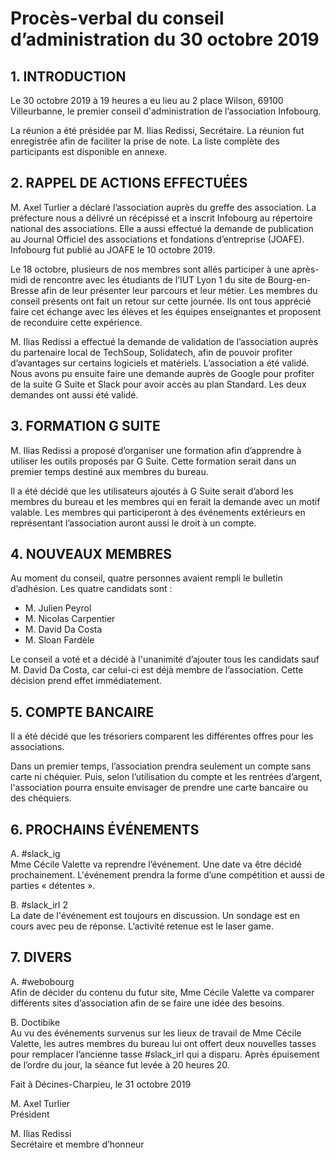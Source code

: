# Procès-verbal du conseil d’administration du 30 octobre 2019

## 1. INTRODUCTION
Le 30 octobre 2019 à 19 heures a eu lieu au 2 place Wilson, 69100 Villeurbanne, le premier conseil d'administration de l’association Infobourg.

La réunion a été présidée par M. Ilias Redissi, Secrétaire. La réunion fut enregistrée afin de faciliter la prise de note. La liste complète des participants est disponible en annexe.

## 2. RAPPEL DE ACTIONS EFFECTUÉES
M. Axel Turlier a déclaré l’association auprès du greffe des association. La préfecture nous a délivré un récépissé et a inscrit Infobourg au répertoire national des associations. Elle a aussi effectué la demande de publication au Journal Officiel des associations et fondations d’entreprise (JOAFE). Infobourg fut publié au JOAFE le 10 octobre 2019.

Le 18 octobre, plusieurs de nos membres sont allés participer à une après-midi de rencontre avec les étudiants de l’IUT Lyon 1 du site de Bourg-en-Bresse afin de leur présenter leur parcours et leur métier. Les membres du conseil présents ont fait un retour sur cette journée. Ils ont tous apprécié faire cet échange avec les élèves et les équipes enseignantes et proposent de reconduire cette expérience.

M. Ilias Redissi a effectué la demande de validation de l’association auprès du partenaire local de TechSoup, Solidatech, afin de pouvoir profiter d’avantages sur certains logiciels et matériels. L’association a été validé. Nous avons pu ensuite faire une demande auprès de Google pour profiter de la suite G Suite et Slack pour avoir accès au plan Standard. Les deux demandes ont aussi été validé.

## 3. FORMATION G SUITE
M. Ilias Redissi a proposé d’organiser une formation afin d’apprendre à utiliser les outils proposés par G Suite. Cette formation serait dans un premier temps destiné aux membres du bureau.

Il a été décidé que les utilisateurs ajoutés à G Suite serait d’abord les membres du bureau et les membres qui en ferait la demande avec un motif valable. Les membres qui participeront à des
événements extérieurs en représentant l’association auront aussi le droit à un compte.

## 4. NOUVEAUX MEMBRES
Au moment du conseil, quatre personnes avaient rempli le bulletin d’adhésion. Les quatre
candidats sont :

- M. Julien Peyrol
- M. Nicolas Carpentier
- M. David Da Costa
- M. Sloan Fardèle

Le conseil a voté et a décidé à l'unanimité d’ajouter tous les candidats sauf M. David Da Costa, car celui-ci est déjà membre de l’association. Cette décision prend effet immédiatement. 

## 5. COMPTE BANCAIRE
Il a été décidé que les trésoriers comparent les différentes offres pour les associations.

Dans un premier temps, l’association prendra seulement un compte sans carte ni chéquier. Puis, selon l’utilisation du compte et les rentrées d’argent, l'association pourra ensuite envisager de
prendre une carte bancaire ou des chéquiers.

## 6. PROCHAINS ÉVÉNEMENTS
A. #slack_ig\
Mme Cécile Valette va reprendre l’événement. Une date va être décidé prochainement. L'événement prendra la forme d’une compétition et aussi de parties « détentes ».

B. #slack_irl 2\
La date de l'événement est toujours en discussion. Un sondage est en cours avec peu de réponse. L’activité retenue est le laser game.

## 7. DIVERS
A. #webobourg\
Afin de décider du contenu du futur site, Mme Cécile Valette va comparer différents sites
d’association afin de se faire une idée des besoins.

B. Doctibike\
Au vu des événements survenus sur les lieux de travail de Mme Cécile Valette, les autres membres du bureau lui ont offert deux nouvelles tasses pour remplacer l’ancienne tasse #slack_irl
qui a disparu. Après épuisement de l’ordre du jour, la séance fut levée à 20 heures 20.

Fait à Décines-Charpieu, le 31 octobre 2019

<div id="signatories">
<p class="signatory">
<span class="signatory-name">M. Axel Turlier</span><br> 
<span class="signatory-function">Président</span>
</p>
<p class="signatory">
<span class="signatory-name">M. Ilias Redissi</span><br> 
<span class="signatory-function">Secrétaire et membre d’honneur</span>
</p>
</div>